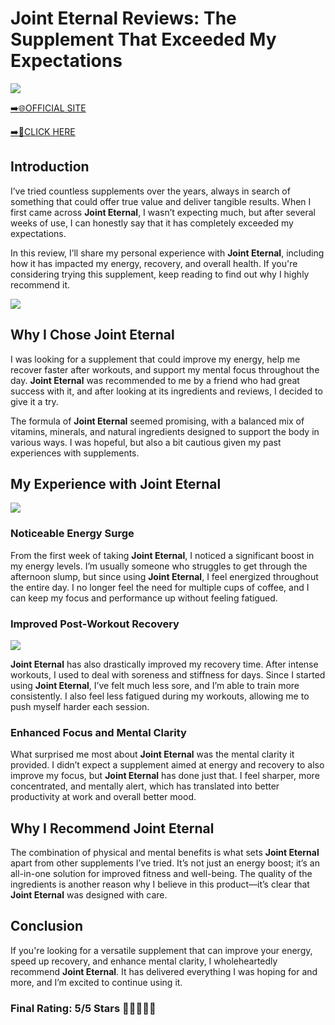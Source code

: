 # **Joint Eternal Reviews**: The Supplement That Exceeded My Expectations

[![](https://static.vecteezy.com/system/resources/thumbnails/019/896/014/small/buy-now-gradient-button-with-cart-symbol-buy-now-illustration-png.png)](https://edetoop.top/lander/sugarpreland-1/jointeter.html) 

[➡️🌐OFFICIAL SITE](https://edetoop.top/lander/sugarpreland-1/jointeter.html) 

[➡️🔗CLICK HERE](https://edetoop.top/lander/sugarpreland-1/jointeter.html) 


## Introduction

I’ve tried countless supplements over the years, always in search of something that could offer true value and deliver tangible results. When I first came across **Joint Eternal**, I wasn’t expecting much, but after several weeks of use, I can honestly say that it has completely exceeded my expectations.

In this review, I’ll share my personal experience with **Joint Eternal**, including how it has impacted my energy, recovery, and overall health. If you're considering trying this supplement, keep reading to find out why I highly recommend it.

[![](https://wallpapers.com/images/hd/red-order-now-button-udg4jcj4arvn8b0n-2.png)](https://edetoop.top/lander/sugarpreland-1/jointeter.html)  

## Why I Chose **Joint Eternal**

I was looking for a supplement that could improve my energy, help me recover faster after workouts, and support my mental focus throughout the day. **Joint Eternal** was recommended to me by a friend who had great success with it, and after looking at its ingredients and reviews, I decided to give it a try.

The formula of **Joint Eternal** seemed promising, with a balanced mix of vitamins, minerals, and natural ingredients designed to support the body in various ways. I was hopeful, but also a bit cautious given my past experiences with supplements.

## My Experience with **Joint Eternal**

[![](https://static.vecteezy.com/system/resources/thumbnails/019/896/014/small/buy-now-gradient-button-with-cart-symbol-buy-now-illustration-png.png)](https://edetoop.top/lander/sugarpreland-1/jointeter.html)

### Noticeable Energy Surge

From the first week of taking **Joint Eternal**, I noticed a significant boost in my energy levels. I’m usually someone who struggles to get through the afternoon slump, but since using **Joint Eternal**, I feel energized throughout the entire day. I no longer feel the need for multiple cups of coffee, and I can keep my focus and performance up without feeling fatigued.

### Improved Post-Workout Recovery

[![](https://wallpapers.com/images/hd/red-order-now-button-udg4jcj4arvn8b0n-2.png)](https://edetoop.top/lander/sugarpreland-1/jointeter.html)  

**Joint Eternal** has also drastically improved my recovery time. After intense workouts, I used to deal with soreness and stiffness for days. Since I started using **Joint Eternal**, I’ve felt much less sore, and I’m able to train more consistently. I also feel less fatigued during my workouts, allowing me to push myself harder each session.

### Enhanced Focus and Mental Clarity

What surprised me most about **Joint Eternal** was the mental clarity it provided. I didn’t expect a supplement aimed at energy and recovery to also improve my focus, but **Joint Eternal** has done just that. I feel sharper, more concentrated, and mentally alert, which has translated into better productivity at work and overall better mood.

## Why I Recommend **Joint Eternal**

The combination of physical and mental benefits is what sets **Joint Eternal** apart from other supplements I’ve tried. It’s not just an energy boost; it’s an all-in-one solution for improved fitness and well-being. The quality of the ingredients is another reason why I believe in this product—it’s clear that **Joint Eternal** was designed with care.

## Conclusion

If you're looking for a versatile supplement that can improve your energy, speed up recovery, and enhance mental clarity, I wholeheartedly recommend **Joint Eternal**. It has delivered everything I was hoping for and more, and I’m excited to continue using it.

### Final Rating: 5/5 Stars 🌟🌟🌟🌟🌟
